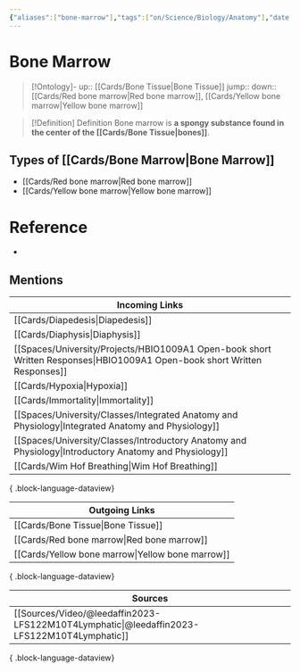 ```yaml
---
{"aliases":["bone-marrow"],"tags":["on/Science/Biology/Anatomy"],"date created":"2022-12-10 Sat","edited":"2023-04-06 Thu","dg-publish":true,"permalink":"/cards/bone-marrow/","dgPassFrontmatter":true}
---
```


# Bone Marrow

> [!Ontology]-
> up:: [[Cards/Bone Tissue\|Bone Tissue]]
> jump::
> down:: [[Cards/Red bone marrow\|Red bone marrow]], [[Cards/Yellow bone marrow\|Yellow bone marrow]]

> [!Definition] Definition
> Bone marrow is **a spongy substance found in the center of the [[Cards/Bone Tissue\|bones]]**.

## Types of [[Cards/Bone Marrow\|Bone Marrow]]

- [[Cards/Red bone marrow\|Red bone marrow]]
- [[Cards/Yellow bone marrow\|Yellow bone marrow]]

# Reference

- 

## Mentions

| Incoming Links                                                                                                               |
| ---------------------------------------------------------------------------------------------------------------------------- |
| [[Cards/Diapedesis\|Diapedesis]]                                                                                          |
| [[Cards/Diaphysis\|Diaphysis]]                                                                                            |
| [[Spaces/University/Projects/HBIO1009A1 Open-book short Written Responses\|HBIO1009A1 Open-book short Written Responses]] |
| [[Cards/Hypoxia\|Hypoxia]]                                                                                                |
| [[Cards/Immortality\|Immortality]]                                                                                        |
| [[Spaces/University/Classes/Integrated Anatomy and Physiology\|Integrated Anatomy and Physiology]]                        |
| [[Spaces/University/Classes/Introductory Anatomy and Physiology\|Introductory Anatomy and Physiology]]                    |
| [[Cards/Wim Hof Breathing\|Wim Hof Breathing]]                                                                            |

{ .block-language-dataview}

| Outgoing Links                                      |
| --------------------------------------------------- |
| [[Cards/Bone Tissue\|Bone Tissue]]               |
| [[Cards/Red bone marrow\|Red bone marrow]]       |
| [[Cards/Yellow bone marrow\|Yellow bone marrow]] |

{ .block-language-dataview}

| Sources                                                                                       |
| --------------------------------------------------------------------------------------------- |
| [[Sources/Video/@leedaffin2023-LFS122M10T4Lymphatic\|@leedaffin2023-LFS122M10T4Lymphatic]] |

{ .block-language-dataview}